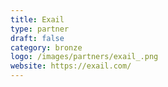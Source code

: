 ```yaml
---
title: Exail
type: partner
draft: false
category: bronze
logo: /images/partners/exail_.png
website: https://exail.com/
---
```

